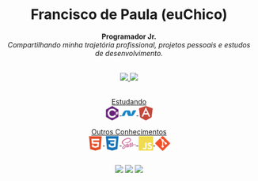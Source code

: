 <div align="center">
  <h1> Francisco de Paula (euChico) </h1>
 
  <b>Programador Jr.</b>
  <br>
  <i>Compartilhando minha trajetória profissional, projetos pessoais e estudos de desenvolvimento.</i>
</div>

<br>

<div align="center">
  <a href="https://github.com/euchico">
  <img height="160em" src="https://github-readme-stats.vercel.app/api?username=euchico&custom_title=Estatísticas&show_icons=true&theme=dark&include_all_commits=true&count_private=true&iten_color=79ff97"/>
  <img height="160em" src="https://github-readme-stats.vercel.app/api/top-langs/?username=euchico&custom_title=Linguagens&layout=compact&langs_count=6&theme=dark"/>
</div>

<div style="display: inline_block" align="center">
  <br>

  <span align="center">Estudando</span>
  <br>
  <img align="center" alt="CSharp" height="30" width="auto" src="https://github.com/devicons/devicon/blob/master/icons/csharp/csharp-plain.svg" />
  <img align="center" alt="dotNET" height="30" width="auto" src="https://github.com/devicons/devicon/blob/master/icons/dot-net/dot-net-plain.svg" />
  <img align="center" alt="Angular" height="30" width="auto" src="https://github.com/devicons/devicon/blob/master/icons/angularjs/angularjs-plain.svg" />

  
  <span align="center">Outros Conhecimentos</span>
  <br>
  <img align="center" alt="HTML" height="30" width="auto" src="https://github.com/devicons/devicon/blob/master/icons/html5/html5-plain.svg" />
  <img align="center" alt="CSS" height="30" width="auto" src="https://github.com/devicons/devicon/blob/master/icons/css3/css3-plain.svg" />
  <img align="center" alt="SASS" height="30" width="auto" src="https://github.com/devicons/devicon/blob/master/icons/sass/sass-original.svg" />
  <img align="center" alt="Js" height="30" width="auto" src="https://github.com/devicons/devicon/blob/master/icons/javascript/javascript-plain.svg" />
  <img align="center" alt="Git" height="30" width="auto" src="https://github.com/devicons/devicon/blob/master/icons/git/git-plain.svg" />
</div>
  
  ##
 
<div align="center"> 
  <a href = "mailto:eu.francisco@outlook.com"><img src="https://img.shields.io/badge/-Outlook-22272e?style=for-the-badge&logo=microsoft-outlook&logoColor=white" target="_blank"></a>
  <a href="https://www.linkedin.com/in/euchico" target="_blank"><img src="https://img.shields.io/badge/-LinkedIn-22272e?style=for-the-badge&logo=linkedin&logoColor=white" target="_blank"></a>
 <a href="https://instagram.com/euchicodev" target="_blank"><img src="https://img.shields.io/badge/Instagram-22272e?style=for-the-badge&logo=instagram&logoColor=white" target="_blank"></a>
</div>
